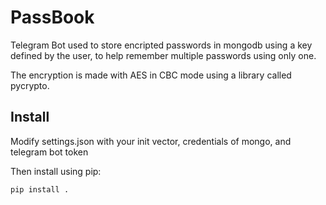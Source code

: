 # PassBook

Telegram Bot used to store encripted passwords in mongodb using a key defined by the user, to help remember multiple passwords using only one.

The encryption is made with AES in CBC mode using a library called pycrypto.

## Install 

Modify settings.json with your init vector, credentials of mongo, and telegram bot token

Then install using pip:

``` 
pip install . 
```
